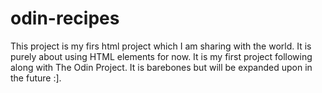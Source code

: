# odin-recipes
This project is my firs html project which I am sharing with the world.
It is purely about using HTML elements for now. It is my first project following along with The Odin Project. It is barebones but will be expanded upon in the future :]. 